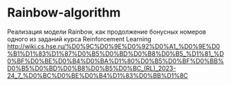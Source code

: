 # Rainbow-algorithm
Реализация модели Rainbow, как продолжение бонусных номеров одного из заданий курса Reinforcement Learning 
http://wiki.cs.hse.ru/%D0%9C%D0%9E%D0%92%D0%A1_%D0%9E%D0%B1%D1%83%D1%87%D0%B5%D0%BD%D0%B8%D0%B5_%D1%81_%D0%BF%D0%BE%D0%B4%D0%BA%D1%80%D0%B5%D0%BF%D0%BB%D0%B5%D0%BD%D0%B8%D0%B5%D0%BC_(RL)_2023-24_7_%D0%BC%D0%BE%D0%B4%D1%83%D0%BB%D1%8C
